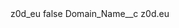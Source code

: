 <?xml version="1.0" encoding="UTF-8"?>
<CustomMetadata xmlns="http://soap.sforce.com/2006/04/metadata" xmlns:xsi="http://www.w3.org/2001/XMLSchema-instance" xmlns:xsd="http://www.w3.org/2001/XMLSchema">
    <label>z0d_eu</label>
    <protected>false</protected>
    <values>
        <field>Domain_Name__c</field>
        <value xsi:type="xsd:string">z0d.eu</value>
    </values>
</CustomMetadata>
